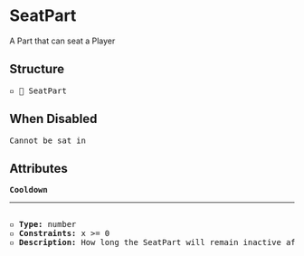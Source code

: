 # SeatPart

A Part that can seat a Player

## Structure
<pre>
▫️ 🔲 SeatPart
</pre>

## When Disabled
<pre>
Cannot be sat in
</pre>

## Attributes
<pre>
<b>Cooldown</b>  
<hr>
▫️ <b>Type:</b> number  
▫️ <b>Constraints:</b> x >= 0  
▫️ <b>Description:</b> How long the SeatPart will remain inactive after being activated
</pre>
